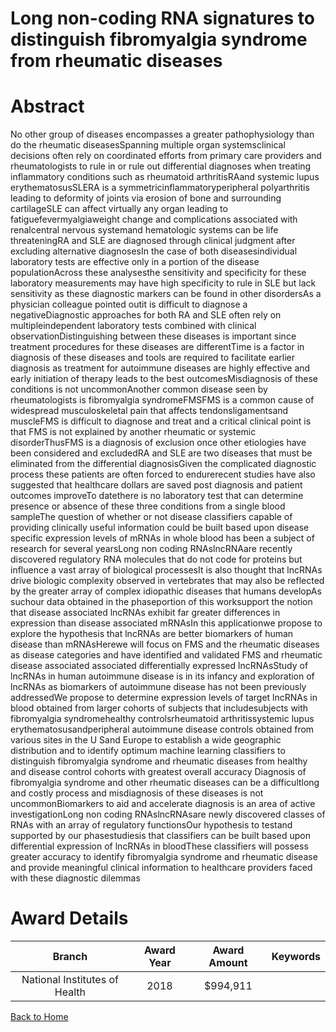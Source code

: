 
Long non-coding RNA signatures to distinguish fibromyalgia syndrome from rheumatic diseases
===========================================================================================

# Abstract


No other group of diseases encompasses a greater pathophysiology than do the rheumatic diseasesSpanning multiple organ systemsclinical decisions often rely on coordinated efforts from primary care providers and rheumatologists to rule in or rule out differential diagnoses when treating inflammatory conditions such as rheumatoid arthritisRAand systemic lupus erythematosusSLERA is a symmetricinflammatoryperipheral polyarthritis leading to deformity of joints via erosion of bone and surrounding cartilageSLE can affect virtually any organ leading to fatiguefevermyalgiaweight change and complications associated with renalcentral nervous systemand hematologic systems can be life threateningRA and SLE are diagnosed through clinical judgment after excluding alternative diagnosesIn the case of both diseasesindividual laboratory tests are effective only in a portion of the disease populationAcross these analysesthe sensitivity and specificity for these laboratory measurements may have high specificity to rule in SLE but lack sensitivity as these diagnostic markers can be found in other disordersAs a physician colleague pointed outit is difficult to diagnose a negativeDiagnostic approaches for both RA and SLE often rely on multipleindependent laboratory tests combined with clinical observationDistinguishing between these diseases is important since treatment procedures for these diseases are differentTime is a factor in diagnosis of these diseases and tools are required to facilitate earlier diagnosis as treatment for autoimmune diseases are highly effective and early initiation of therapy leads to the best outcomesMisdiagnosis of these conditions is not uncommonAnother common disease seen by rheumatologists is fibromyalgia syndromeFMSFMS is a common cause of widespread musculoskeletal pain that affects tendonsligamentsand muscleFMS is difficult to diagnose and treat and a critical clinical point is that FMS is not explained by another rheumatic or systemic disorderThusFMS is a diagnosis of exclusion once other etiologies have been considered and excludedRA and SLE are two diseases that must be eliminated from the differential diagnosisGiven the complicated diagnostic process these patients are often forced to endurerecent studies have also suggested that healthcare dollars are saved post diagnosis and patient outcomes improveTo datethere is no laboratory test that can determine presence or absence of these three conditions from a single blood sampleThe question of whether or not disease classifiers capable of providing clinically useful information could be built based upon disease specific expression levels of mRNAs in whole blood has been a subject of research for several yearsLong non coding RNAslncRNAare recently discovered regulatory RNA molecules that do not code for proteins but influence a vast array of biological processesIt is also thought that lncRNAs drive biologic complexity observed in vertebrates that may also be reflected by the greater array of complex idiopathic diseases that humans developAs suchour data obtained in the phaseportion of this worksupport the notion that disease associated lncRNAs exhibit far greater differences in expression than disease associated mRNAsIn this applicationwe propose to explore the hypothesis that lncRNAs are better biomarkers of human disease than mRNAsHerewe will focus on FMS and the rheumatic diseases as disease categories and have identified and validated FMS and rheumatic disease associated associated differentially expressed lncRNAsStudy of lncRNAs in human autoimmune disease is in its infancy and exploration of lncRNAs as biomarkers of autoimmune disease has not been previously addressedWe propose to determine expression levels of target lncRNAs in blood obtained from larger cohorts of subjects that includesubjects with fibromyalgia syndromehealthy controlsrheumatoid arthritissystemic lupus erythematosusandperipheral autoimmune disease controls obtained from various sites in the U Sand Europe to establish a wide geographic distribution and to identify optimum machine learning classifiers to distinguish fibromyalgia syndrome and rheumatic diseases from healthy and disease control cohorts with greatest overall accuracy Diagnosis of fibromyalgia syndrome and other rheumatic diseases can be a difficultlong and costly process and misdiagnosis of these diseases is not uncommonBiomarkers to aid and accelerate diagnosis is an area of active investigationLong non coding RNAslncRNAsare newly discovered classes of RNAs with an array of regulatory functionsOur hypothesis to testand supported by our phasestudiesis that classifiers can be built based upon differential expression of lncRNAs in bloodThese classifiers will possess greater accuracy to identify fibromyalgia syndrome and rheumatic disease and provide meaningful clinical information to healthcare providers faced with these diagnostic dilemmas  

# Award Details

|Branch|Award Year|Award Amount|Keywords|
| :---: | :---: | :---: | :---: |
|National Institutes of Health|2018|$994,911||
  
  


[Back to Home](https://github.com/chrischow/dod_sbir_awards#2504)